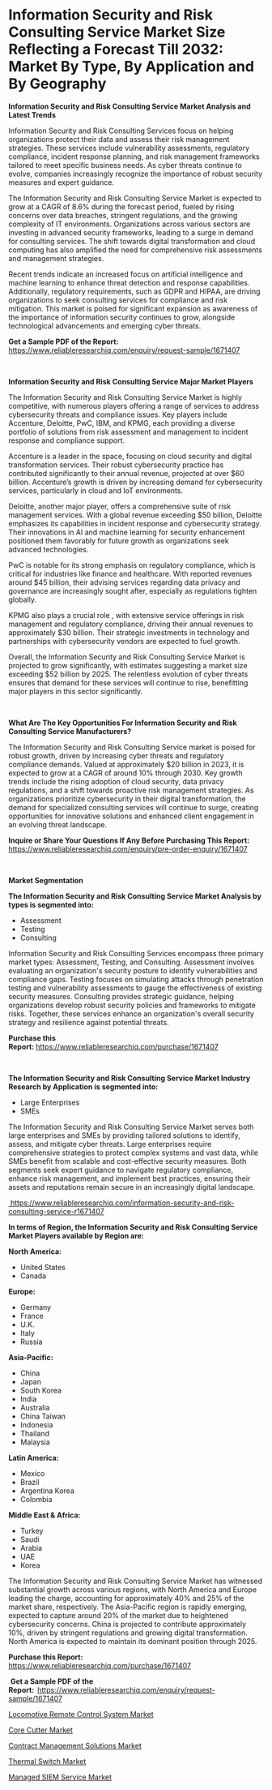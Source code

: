 <p><h1>Information Security and Risk Consulting Service Market Size Reflecting a Forecast Till 2032: Market By Type, By Application and By Geography</h1></p><p><strong>Information Security and Risk Consulting Service Market Analysis and Latest Trends</strong></p>
<p><p>Information Security and Risk Consulting Services focus on helping organizations protect their data and assess their risk management strategies. These services include vulnerability assessments, regulatory compliance, incident response planning, and risk management frameworks tailored to meet specific business needs. As cyber threats continue to evolve, companies increasingly recognize the importance of robust security measures and expert guidance.</p><p>The Information Security and Risk Consulting Service Market is expected to grow at a CAGR of 8.6% during the forecast period, fueled by rising concerns over data breaches, stringent regulations, and the growing complexity of IT environments. Organizations across various sectors are investing in advanced security frameworks, leading to a surge in demand for consulting services. The shift towards digital transformation and cloud computing has also amplified the need for comprehensive risk assessments and management strategies.</p><p>Recent trends indicate an increased focus on artificial intelligence and machine learning to enhance threat detection and response capabilities. Additionally, regulatory requirements, such as GDPR and HIPAA, are driving organizations to seek consulting services for compliance and risk mitigation. This market is poised for significant expansion as awareness of the importance of information security continues to grow, alongside technological advancements and emerging cyber threats.</p></p>
<p><strong>Get a Sample PDF of the Report:&nbsp;</strong> <a href="https://www.reliableresearchiq.com/enquiry/request-sample/1671407?utm_campaign=1876&utm_medium=2&utm_source=Github&utm_content=ia&utm_term=25032025&utm_id=information-security-and-risk-consulting-service">https://www.reliableresearchiq.com/enquiry/request-sample/1671407</a></p>
<p>&nbsp;</p>
<p><strong>Information Security and Risk Consulting Service Major Market Players</strong></p>
<p><p>The Information Security and Risk Consulting Service Market is highly competitive, with numerous players offering a range of services to address cybersecurity threats and compliance issues. Key players include Accenture, Deloitte, PwC, IBM, and KPMG, each providing a diverse portfolio of solutions from risk assessment and management to incident response and compliance support.</p><p>Accenture is a leader in the space, focusing on cloud security and digital transformation services. Their robust cybersecurity practice has contributed significantly to their annual revenue, projected at over $60 billion. Accenture’s growth is driven by increasing demand for cybersecurity services, particularly in cloud and IoT environments.</p><p>Deloitte, another major player, offers a comprehensive suite of risk management services. With a global revenue exceeding $50 billion, Deloitte emphasizes its capabilities in incident response and cybersecurity strategy. Their innovations in AI and machine learning for security enhancement positioned them favorably for future growth as organizations seek advanced technologies.</p><p>PwC is notable for its strong emphasis on regulatory compliance, which is critical for industries like finance and healthcare. With reported revenues around $45 billion, their advising services regarding data privacy and governance are increasingly sought after, especially as regulations tighten globally.</p><p>KPMG also plays a crucial role , with extensive service offerings in risk management and regulatory compliance, driving their annual revenues to approximately $30 billion. Their strategic investments in technology and partnerships with cybersecurity vendors are expected to fuel growth.</p><p>Overall, the Information Security and Risk Consulting Service Market is projected to grow significantly, with estimates suggesting a market size exceeding $52 billion by 2025. The relentless evolution of cyber threats ensures that demand for these services will continue to rise, benefitting major players in this sector significantly.</p></p>
<p>&nbsp;</p>
<p><strong>What Are The Key Opportunities For Information Security and Risk Consulting Service Manufacturers?</strong></p>
<p><p>The Information Security and Risk Consulting Service market is poised for robust growth, driven by increasing cyber threats and regulatory compliance demands. Valued at approximately $20 billion in 2023, it is expected to grow at a CAGR of around 10% through 2030. Key growth trends include the rising adoption of cloud security, data privacy regulations, and a shift towards proactive risk management strategies. As organizations prioritize cybersecurity in their digital transformation, the demand for specialized consulting services will continue to surge, creating opportunities for innovative solutions and enhanced client engagement in an evolving threat landscape.</p></p>
<p><strong>Inquire or Share Your Questions If Any Before Purchasing This Report:</strong> <a href="https://www.reliableresearchiq.com/enquiry/pre-order-enquiry/1671407?utm_campaign=1876&utm_medium=2&utm_source=Github&utm_content=ia&utm_term=25032025&utm_id=information-security-and-risk-consulting-service">https://www.reliableresearchiq.com/enquiry/pre-order-enquiry/1671407</a></p>
<p>&nbsp;</p>
<p><strong>Market Segmentation</strong></p>
<p><strong>The Information Security and Risk Consulting Service Market Analysis by types is segmented into:</strong></p>
<p><ul><li>Assessment</li><li>Testing</li><li>Consulting</li></ul></p>
<p><p>Information Security and Risk Consulting Services encompass three primary market types: Assessment, Testing, and Consulting. Assessment involves evaluating an organization's security posture to identify vulnerabilities and compliance gaps. Testing focuses on simulating attacks through penetration testing and vulnerability assessments to gauge the effectiveness of existing security measures. Consulting provides strategic guidance, helping organizations develop robust security policies and frameworks to mitigate risks. Together, these services enhance an organization's overall security strategy and resilience against potential threats.</p></p>
<p><strong>Purchase this Report:&nbsp;</strong><a href="https://www.reliableresearchiq.com/purchase/1671407?utm_campaign=1876&utm_medium=2&utm_source=Github&utm_content=ia&utm_term=25032025&utm_id=information-security-and-risk-consulting-service">https://www.reliableresearchiq.com/purchase/1671407</a></p>
<p>&nbsp;</p>
<p><strong>The Information Security and Risk Consulting Service Market Industry Research by Application is segmented into:</strong></p>
<p><ul><li>Large Enterprises</li><li>SMEs</li></ul></p>
<p><p>The Information Security and Risk Consulting Service Market serves both large enterprises and SMEs by providing tailored solutions to identify, assess, and mitigate cyber threats. Large enterprises require comprehensive strategies to protect complex systems and vast data, while SMEs benefit from scalable and cost-effective security measures. Both segments seek expert guidance to navigate regulatory compliance, enhance risk management, and implement best practices, ensuring their assets and reputations remain secure in an increasingly digital landscape.</p></p>
<p><a href="https://www.reliableresearchiq.com/information-security-and-risk-consulting-service-r1671407?utm_campaign=1876&utm_medium=2&utm_source=Github&utm_content=ia&utm_term=25032025&utm_id=information-security-and-risk-consulting-service">&nbsp;https://www.reliableresearchiq.com/information-security-and-risk-consulting-service-r1671407</a></p>
<p><strong>In terms of Region, the Information Security and Risk Consulting Service Market Players available by Region are:</strong></p>
<p>
    <p> <strong> North America: </strong>
        <ul>
            <li>United States</li>
            <li>Canada</li>
        </ul>
        </p> 
    <p> <strong> Europe: </strong>
        <ul>
            <li>Germany</li>
            <li>France</li>
            <li>U.K.</li>
            <li>Italy</li>
            <li>Russia</li>
        </ul>
        </p> 
    <p> <strong> Asia-Pacific: </strong>
        <ul>
            <li>China</li>
            <li>Japan</li>
            <li>South Korea</li>
            <li>India</li>
            <li>Australia</li>
            <li>China Taiwan</li>
            <li>Indonesia</li>
            <li>Thailand</li>
            <li>Malaysia</li>
        </ul>
        </p> 
    <p> <strong> Latin America: </strong>
        <ul>
            <li>Mexico</li>
            <li>Brazil</li>
            <li>Argentina Korea</li>
            <li>Colombia</li>
        </ul>
        </p> 
    <p> <strong> Middle East & Africa: </strong>
        <ul>
            <li>Turkey</li>
            <li>Saudi</li>
            <li>Arabia</li>
            <li>UAE</li>
            <li>Korea</li>
        </ul>
    </p>
    </p>
<p><p>The Information Security and Risk Consulting Service Market has witnessed substantial growth across various regions, with North America and Europe leading the charge, accounting for approximately 40% and 25% of the market share, respectively. The Asia-Pacific region is rapidly emerging, expected to capture around 20% of the market due to heightened cybersecurity concerns. China is projected to contribute approximately 10%, driven by stringent regulations and growing digital transformation. North America is expected to maintain its dominant position through 2025.</p></p>
<p><strong>Purchase this Report: </strong><a href="https://www.reliableresearchiq.com/purchase/1671407?utm_campaign=1876&utm_medium=2&utm_source=Github&utm_content=ia&utm_term=25032025&utm_id=information-security-and-risk-consulting-service">https://www.reliableresearchiq.com/purchase/1671407</a></p>
<p>&nbsp;<strong>Get a Sample PDF of the Report:&nbsp;&nbsp;</strong><a href="https://www.reliableresearchiq.com/enquiry/request-sample/1671407?utm_campaign=1876&utm_medium=2&utm_source=Github&utm_content=ia&utm_term=25032025&utm_id=information-security-and-risk-consulting-service">https://www.reliableresearchiq.com/enquiry/request-sample/1671407</a></p>
<p><strong></strong></p>
<p><p><a href="https://github.com/haklagjbj/Market-Research-Report-List-1/blob/main/locomotive-remote-control-system-market.md?utm_campaign=1876&utm_medium=2&utm_source=Github&utm_content=ia&utm_term=25032025&utm_id=information-security-and-risk-consulting-service">Locomotive Remote Control System Market</a></p><p><a href="https://github.com/nxauwedaroui2/Market-Research-Report-List-1/blob/main/core-cutter-market.md?utm_campaign=1876&utm_medium=2&utm_source=Github&utm_content=ia&utm_term=25032025&utm_id=information-security-and-risk-consulting-service">Core Cutter Market</a></p><p><a href="https://github.com/latilsmickl8/Market-Research-Report-List-1/blob/main/contract-management-solutions-market.md?utm_campaign=1876&utm_medium=2&utm_source=Github&utm_content=ia&utm_term=25032025&utm_id=information-security-and-risk-consulting-service">Contract Management Solutions Market</a></p><p><a href="https://github.com/kemauteve/Market-Research-Report-List-1/blob/main/thermal-switch-market.md?utm_campaign=1876&utm_medium=2&utm_source=Github&utm_content=ia&utm_term=25032025&utm_id=information-security-and-risk-consulting-service">Thermal Switch Market</a></p><p><a href="https://github.com/iontahoehlct/Market-Research-Report-List-1/blob/main/managed-siem-service-market.md?utm_campaign=1876&utm_medium=2&utm_source=Github&utm_content=ia&utm_term=25032025&utm_id=information-security-and-risk-consulting-service">Managed SIEM Service Market</a></p></p>